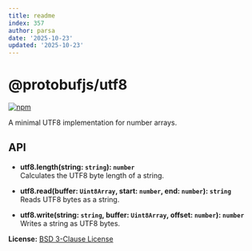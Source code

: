 ```yaml
---
title: readme
index: 357
author: parsa
date: '2025-10-23'
updated: '2025-10-23'
---
```

@protobufjs/utf8
================
[![npm](https://img.shields.io/npm/v/@protobufjs/utf8.svg)](https://www.npmjs.com/package/@protobufjs/utf8)

A minimal UTF8 implementation for number arrays.

API
---

* **utf8.length(string: `string`): `number`**<br />
  Calculates the UTF8 byte length of a string.

* **utf8.read(buffer: `Uint8Array`, start: `number`, end: `number`): `string`**<br />
  Reads UTF8 bytes as a string.

* **utf8.write(string: `string`, buffer: `Uint8Array`, offset: `number`): `number`**<br />
  Writes a string as UTF8 bytes.


**License:** [BSD 3-Clause License](https://opensource.org/licenses/BSD-3-Clause)
